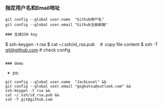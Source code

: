 ### 指定用户名和Email地址
````
git config --global user.name  "Github用户名"
git config --global user.email "Github注册邮箱"
````

```
### 生成SSH key
```
$ ssh-keygen -t rsa
$ cat ~/.ssh/id_rsa.pub　＃ copy file content 
$ ssh -T git@github.com  # check config 
```

### demo 
```
- ps: 
```
git config --global user.name  "JackLovel" &&
git config --global user.email "gogkatsu@outlook.com" && 
ssh-keygen -t rsa && 
cat ~/.ssh/id_rsa.pub && 
ssh -T git@github.com
```

